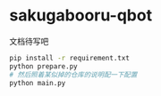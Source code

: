 # sakugabooru-qbot

文档待写吧

```sh
pip install -r requirement.txt
python prepare.py
# 然后照着某似掉的仓库的说明配一下配置
python main.py
```
